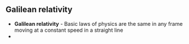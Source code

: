 ## Galilean relativity 
- **Galilean relativity** - Basic laws of physics are the same in any frame moving at a constant speed in a straight line
- 